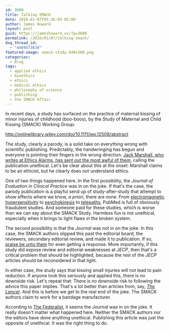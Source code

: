 ```yaml
---
id: 3600
title: Talking SMACK
date: 2016-01-07T05:36:03-05:00
author: James Howard
layout: post
guid: https://jameshoward.us/?p=3600
permalink: /2016/01/07/talking-smack/
dsq_thread_id:
  - "4469473634"
featured-image: smack-study-840x300.png
categories:
  - Blog
tags:
  - applied ethics
  - bioethics
  - ethics
  - medical ethics
  - philosophy of science
  - publishing
  - the SMACK Affair
---
```

In recent days, a study has surfaced on the practice of maternal kissing of minor injuries of childhood (boo-boos), by the Study of Maternal and Child Kissing (SMACK) Working Group:

  http://onlinelibrary.wiley.com/doi/10.1111/jep.12508/abstract

The study, clearly a parody, is a solid take on everything wrong with scientific publishing.  Predictably, the handwringing has begun and everyone is pointing their fingers in the wrong direction.  [Jack Marshall, who writes at Ethics Alarms, has sent out the most awful of them](http://ethicsalarms.com/2016/01/01/whats-more-unethical-than-a-web-hoax-how-about-a-scientific-journal-hoax/), calling the publication unethical.  Let's be clear about this at the onset: Marshall claims to be an ethicist, but he clearly does not understand ethics.

One of two things happened here.  In the first possibility, the _Journal of Evaluation in Clinical Practice_ was in on the joke.  If that's the case, the parody publication is a playful send up of study-after-study that attempt to show effects where we know, _a priori_, there are none.  From [electromagnetic hypersensitivity](http://www.ncbi.nlm.nih.gov/pubmed/?term=electromagnetic+hypersensitivity) to [psychokinesis](http://www.ncbi.nlm.nih.gov/pubmed/16822164) to [telepathy](http://www.ncbi.nlm.nih.gov/pubmed/25666383), PubMed is full of obviously fraudulent studies.  And someone paid for these studies, which is worse than we can say about the SMACK Study.  Harmless fun is not unethical, especially when it brings to light flaws in the broken system.

The second possibility is that the _Journal_ was not in on the joke.  In this case, the SMACK authors slipped this past the editorial board, the reviewers, secondary editorial review, and made it to publication.  If so, [praise be unto them](http://www.ourladyofperpetualexemption.com/) for even getting a response.  More importantly, if this study did expose review and editorial weaknesses at _JECP_, then that's a critical problem that should be highlighted, because the rest of the _JECP_ articles should be reconsidered in that light.

In either case, the study says that kissing small injuries will not lead to pain reduction.  If anyone took this seriously and applied this, there is no downside risk.  Let's repeat that:  There is no downside risk to following the advice this paper implies.  That's a lot better than articles from, say, _[The Lancet](http://www.thelancet.com/journals/lancet/article/PIIS0140-6736(97)11096-0/abstract)_.  And this is before we get to the real end of the joke.  The SMACK authors claim to work for a bandage manufacturer.

According to [The Federalist](http://thefederalist.com/2015/12/31/scientific-journal-publishes-fake-study-on-whether-mommy-boo-boo-kisses-really-work/), it seems the _Journal_ was in on the joke.  It really doesn't matter what happened here.  Neither the SMACK authors nor the editors have done anything unethical.  Publishing this article was just the opposite of unethical.  It was the right thing to do. 

